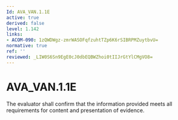```yaml
---
Id: AVA_VAN.1.1E
active: true
derived: false
level: 1.142
links:
- ACOM-090: 1zQWDWgz-zmrWASOFqfzuhtTZp6K6rSIBRPMZuytbvU=
normative: true
ref: ''
reviewed: _LIW0S6Sn9EgE0cJ0dbEQBWZhoi0tIIJrGtYlCMgVO8=
---
```


# AVA_VAN.1.1E

The evaluator shall confirm that the information provided meets all requirements for content and presentation of evidence.